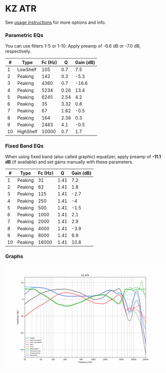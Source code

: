 # KZ ATR
See [usage instructions](https://github.com/jaakkopasanen/AutoEq#usage) for more options and info.

### Parametric EQs
You can use filters 1-5 or 1-10. Apply preamp of -6.6 dB or -7.0 dB, respectively.

|   # | Type      |   Fc (Hz) |    Q |   Gain (dB) |
|-----|-----------|-----------|------|-------------|
|   1 | LowShelf  |       105 | 0.7  |         7.5 |
|   2 | Peaking   |       142 | 0.3  |        -5.3 |
|   3 | Peaking   |      4360 | 0.7  |       -16.6 |
|   4 | Peaking   |      5234 | 0.26 |        13.4 |
|   5 | Peaking   |      6245 | 2.54 |         4.2 |
|   6 | Peaking   |        35 | 3.32 |         0.8 |
|   7 | Peaking   |        67 | 1.62 |        -0.5 |
|   8 | Peaking   |       164 | 2.38 |         0.3 |
|   9 | Peaking   |      2483 | 4.1  |        -0.5 |
|  10 | HighShelf |     10000 | 0.7  |         1.7 |

### Fixed Band EQs
When using fixed band (also called graphic) equalizer, apply preamp of **-11.1 dB** (if available) and set gains manually with these parameters.

|   # | Type    |   Fc (Hz) |    Q |   Gain (dB) |
|-----|---------|-----------|------|-------------|
|   1 | Peaking |        31 | 1.41 |         7.2 |
|   2 | Peaking |        62 | 1.41 |         1.8 |
|   3 | Peaking |       125 | 1.41 |        -2.7 |
|   4 | Peaking |       250 | 1.41 |        -4   |
|   5 | Peaking |       500 | 1.41 |        -1.5 |
|   6 | Peaking |      1000 | 1.41 |         2.1 |
|   7 | Peaking |      2000 | 1.41 |         2.9 |
|   8 | Peaking |      4000 | 1.41 |        -3.9 |
|   9 | Peaking |      8000 | 1.41 |         6.9 |
|  10 | Peaking |     16000 | 1.41 |        10.8 |

### Graphs
![](./KZ%20ATR.png)
